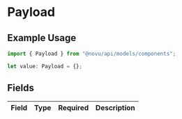# Payload

## Example Usage

```typescript
import { Payload } from "@novu/api/models/components";

let value: Payload = {};
```

## Fields

| Field       | Type        | Required    | Description |
| ----------- | ----------- | ----------- | ----------- |